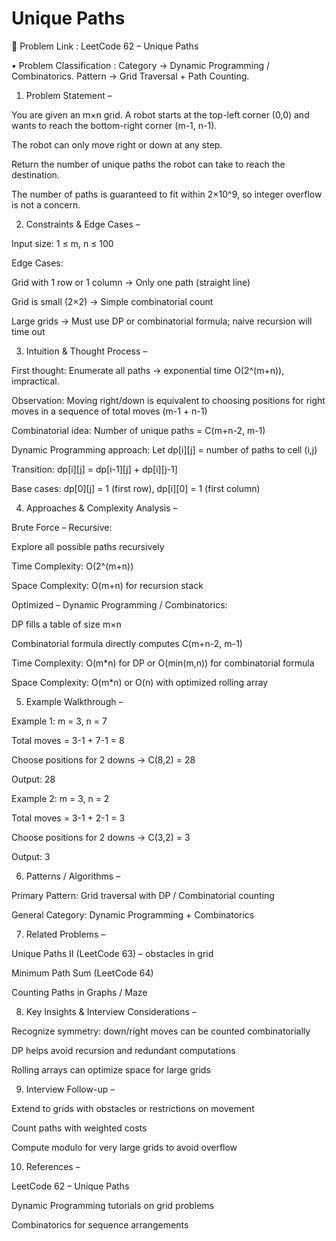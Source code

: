 # Unique Paths

🔗 Problem Link : LeetCode 62 – Unique Paths

• Problem Classification : Category → Dynamic Programming / Combinatorics.
Pattern → Grid Traversal + Path Counting.

1. Problem Statement –

You are given an m×n grid. A robot starts at the top-left corner (0,0) and wants to reach the bottom-right corner (m-1, n-1).

The robot can only move right or down at any step.

Return the number of unique paths the robot can take to reach the destination.

The number of paths is guaranteed to fit within 2×10^9, so integer overflow is not a concern.

2. Constraints & Edge Cases –

Input size: 1 ≤ m, n ≤ 100

Edge Cases:

Grid with 1 row or 1 column → Only one path (straight line)

Grid is small (2×2) → Simple combinatorial count

Large grids → Must use DP or combinatorial formula; naive recursion will time out

3. Intuition & Thought Process –

First thought: Enumerate all paths → exponential time O(2^(m+n)), impractical.

Observation: Moving right/down is equivalent to choosing positions for right moves in a sequence of total moves (m-1 + n-1)

Combinatorial idea: Number of unique paths = C(m+n-2, m-1)

Dynamic Programming approach: Let dp[i][j] = number of paths to cell (i,j)

Transition: dp[i][j] = dp[i-1][j] + dp[i][j-1]

Base cases: dp[0][j] = 1 (first row), dp[i][0] = 1 (first column)

4. Approaches & Complexity Analysis –

Brute Force – Recursive:

Explore all possible paths recursively

Time Complexity: O(2^(m+n))

Space Complexity: O(m+n) for recursion stack

Optimized – Dynamic Programming / Combinatorics:

DP fills a table of size m×n

Combinatorial formula directly computes C(m+n-2, m-1)

Time Complexity: O(m*n) for DP or O(min(m,n)) for combinatorial formula

Space Complexity: O(m*n) or O(n) with optimized rolling array

5. Example Walkthrough –

Example 1: m = 3, n = 7

Total moves = 3-1 + 7-1 = 8

Choose positions for 2 downs → C(8,2) = 28

Output: 28

Example 2: m = 3, n = 2

Total moves = 3-1 + 2-1 = 3

Choose positions for 2 downs → C(3,2) = 3

Output: 3

6. Patterns / Algorithms –

Primary Pattern: Grid traversal with DP / Combinatorial counting

General Category: Dynamic Programming + Combinatorics

7. Related Problems –

Unique Paths II (LeetCode 63) – obstacles in grid

Minimum Path Sum (LeetCode 64)

Counting Paths in Graphs / Maze

8. Key Insights & Interview Considerations –

Recognize symmetry: down/right moves can be counted combinatorially

DP helps avoid recursion and redundant computations

Rolling arrays can optimize space for large grids

9. Interview Follow-up –

Extend to grids with obstacles or restrictions on movement

Count paths with weighted costs

Compute modulo for very large grids to avoid overflow

10. References –

LeetCode 62 – Unique Paths

Dynamic Programming tutorials on grid problems

Combinatorics for sequence arrangements